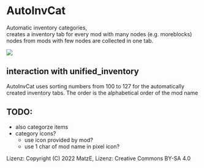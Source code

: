 # AutoInvCat

Automatic inventory categories,  
creates a inventory tab for every mod with many nodes (e.g. moreblocks)
nodes from mods with few nodes are collected in one tab.

<img src="textures/screenshot.png">

## interaction with unified_inventory
AutoInvCat uses sorting numbers from 100 to 127 for the automatically created inventory tabs.
The order is the alphabetical order of the mod name

## TODO:
- also categorze items
- category icons?
    - use icon provided by mod?
    - use 1 char of mod name in pixel icon?

Lizenz:
Copyright (C) 2022 MatzE, Lizenz: Creative Commons BY-SA 4.0
